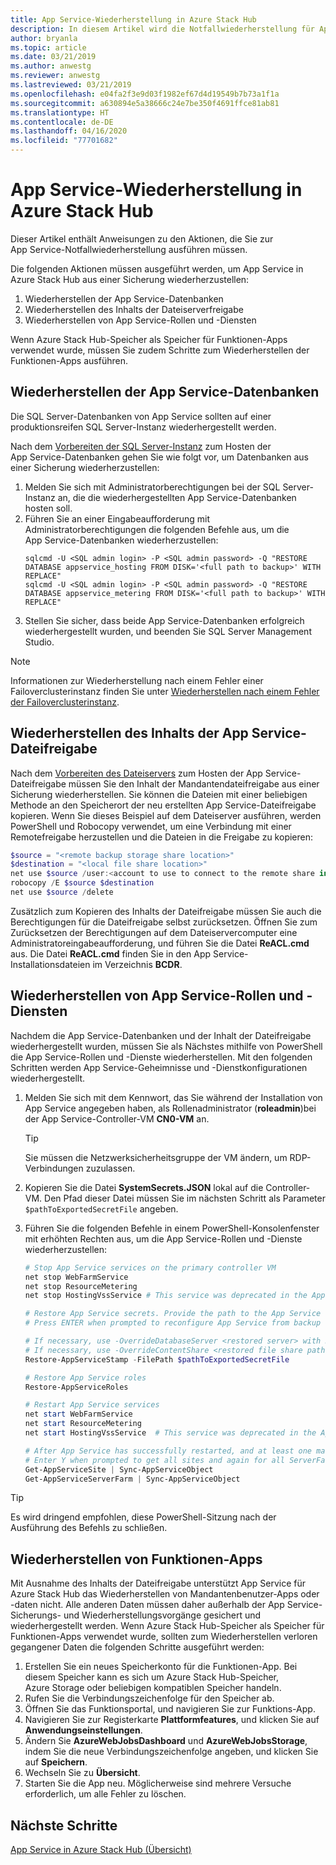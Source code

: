 ```yaml
---
title: App Service-Wiederherstellung in Azure Stack Hub
description: In diesem Artikel wird die Notfallwiederherstellung für App Service in Azure Stack Hub erläutert.
author: bryanla
ms.topic: article
ms.date: 03/21/2019
ms.author: anwestg
ms.reviewer: anwestg
ms.lastreviewed: 03/21/2019
ms.openlocfilehash: e04fa2f3e9d03f1982ef67d4d19549b7b73a1f1a
ms.sourcegitcommit: a630894e5a38666c24e7be350f4691ffce81ab81
ms.translationtype: HT
ms.contentlocale: de-DE
ms.lasthandoff: 04/16/2020
ms.locfileid: "77701682"
---
```

# <a name="app-service-recovery-on-azure-stack-hub"></a>App Service-Wiederherstellung in Azure Stack Hub

Dieser Artikel enthält Anweisungen zu den Aktionen, die Sie zur App Service-Notfallwiederherstellung ausführen müssen.

Die folgenden Aktionen müssen ausgeführt werden, um App Service in Azure Stack Hub aus einer Sicherung wiederherzustellen:
1. Wiederherstellen der App Service-Datenbanken
2. Wiederherstellen des Inhalts der Dateiserverfreigabe
3. Wiederherstellen von App Service-Rollen und -Diensten

Wenn Azure Stack Hub-Speicher als Speicher für Funktionen-Apps verwendet wurde, müssen Sie zudem Schritte zum Wiederherstellen der Funktionen-Apps ausführen.

## <a name="restore-the-app-service-databases"></a>Wiederherstellen der App Service-Datenbanken
Die SQL Server-Datenbanken von App Service sollten auf einer produktionsreifen SQL Server-Instanz wiederhergestellt werden. 

Nach dem [Vorbereiten der SQL Server-Instanz](azure-stack-app-service-before-you-get-started.md#prepare-the-sql-server-instance) zum Hosten der App Service-Datenbanken gehen Sie wie folgt vor, um Datenbanken aus einer Sicherung wiederherzustellen:

1. Melden Sie sich mit Administratorberechtigungen bei der SQL Server-Instanz an, die die wiederhergestellten App Service-Datenbanken hosten soll.
2. Führen Sie an einer Eingabeaufforderung mit Administratorberechtigungen die folgenden Befehle aus, um die App Service-Datenbanken wiederherzustellen:
    ```dos
    sqlcmd -U <SQL admin login> -P <SQL admin password> -Q "RESTORE DATABASE appservice_hosting FROM DISK='<full path to backup>' WITH REPLACE"
    sqlcmd -U <SQL admin login> -P <SQL admin password> -Q "RESTORE DATABASE appservice_metering FROM DISK='<full path to backup>' WITH REPLACE"
    ```
3. Stellen Sie sicher, dass beide App Service-Datenbanken erfolgreich wiederhergestellt wurden, und beenden Sie SQL Server Management Studio.

> [!NOTE]
> Informationen zur Wiederherstellung nach einem Fehler einer Failoverclusterinstanz finden Sie unter [Wiederherstellen nach einem Fehler der Failoverclusterinstanz](https://docs.microsoft.com/sql/sql-server/failover-clusters/windows/recover-from-failover-cluster-instance-failure?view=sql-server-2017). 

## <a name="restore-the-app-service-file-share-content"></a>Wiederherstellen des Inhalts der App Service-Dateifreigabe
Nach dem [Vorbereiten des Dateiservers](azure-stack-app-service-before-you-get-started.md#prepare-the-file-server) zum Hosten der App Service-Dateifreigabe müssen Sie den Inhalt der Mandantendateifreigabe aus einer Sicherung wiederherstellen. Sie können die Dateien mit einer beliebigen Methode an den Speicherort der neu erstellten App Service-Dateifreigabe kopieren. Wenn Sie dieses Beispiel auf dem Dateiserver ausführen, werden PowerShell und Robocopy verwendet, um eine Verbindung mit einer Remotefreigabe herzustellen und die Dateien in die Freigabe zu kopieren:

```powershell
$source = "<remote backup storage share location>"
$destination = "<local file share location>"
net use $source /user:<account to use to connect to the remote share in the format of domain\username> *
robocopy /E $source $destination
net use $source /delete
```

Zusätzlich zum Kopieren des Inhalts der Dateifreigabe müssen Sie auch die Berechtigungen für die Dateifreigabe selbst zurücksetzen. Öffnen Sie zum Zurücksetzen der Berechtigungen auf dem Dateiservercomputer eine Administratoreingabeaufforderung, und führen Sie die Datei **ReACL.cmd** aus. Die Datei **ReACL.cmd** finden Sie in den App Service-Installationsdateien im Verzeichnis **BCDR**.

## <a name="restore-app-service-roles-and-services"></a>Wiederherstellen von App Service-Rollen und -Diensten
Nachdem die App Service-Datenbanken und der Inhalt der Dateifreigabe wiederhergestellt wurden, müssen Sie als Nächstes mithilfe von PowerShell die App Service-Rollen und -Dienste wiederherstellen. Mit den folgenden Schritten werden App Service-Geheimnisse und -Dienstkonfigurationen wiederhergestellt.  

1. Melden Sie sich mit dem Kennwort, das Sie während der Installation von App Service angegeben haben, als Rollenadministrator (**roleadmin**)bei der App Service-Controller-VM **CN0-VM** an. 
    > [!TIP]
    > Sie müssen die Netzwerksicherheitsgruppe der VM ändern, um RDP-Verbindungen zuzulassen. 
2. Kopieren Sie die Datei **SystemSecrets.JSON** lokal auf die Controller-VM. Den Pfad dieser Datei müssen Sie im nächsten Schritt als Parameter `$pathToExportedSecretFile` angeben.
3. Führen Sie die folgenden Befehle in einem PowerShell-Konsolenfenster mit erhöhten Rechten aus, um die App Service-Rollen und -Dienste wiederherzustellen:

    ```powershell
    # Stop App Service services on the primary controller VM
    net stop WebFarmService
    net stop ResourceMetering
    net stop HostingVssService # This service was deprecated in the App Service 1.5 release and is not required after the App Service 1.4 release.

    # Restore App Service secrets. Provide the path to the App Service secrets file copied from backup. For example, C:\temp\SystemSecrets.json.
    # Press ENTER when prompted to reconfigure App Service from backup 

    # If necessary, use -OverrideDatabaseServer <restored server> with Restore-AppServiceStamp when the restored database server has a different address than backed-up deployment.
    # If necessary, use -OverrideContentShare <restored file share path> with Restore-AppServiceStamp when the restored file share has a different path from backed-up deployment.
    Restore-AppServiceStamp -FilePath $pathToExportedSecretFile 

    # Restore App Service roles
    Restore-AppServiceRoles

    # Restart App Service services
    net start WebFarmService
    net start ResourceMetering
    net start HostingVssService  # This service was deprecated in the App Service 1.5 release and is not required after the App Service 1.4 release.

    # After App Service has successfully restarted, and at least one management server is in ready state, synchronize App Service objects to complete the restore
    # Enter Y when prompted to get all sites and again for all ServerFarm entities.
    Get-AppServiceSite | Sync-AppServiceObject
    Get-AppServiceServerFarm | Sync-AppServiceObject
    ```

> [!TIP]
> Es wird dringend empfohlen, diese PowerShell-Sitzung nach der Ausführung des Befehls zu schließen.

## <a name="restore-function-apps"></a>Wiederherstellen von Funktionen-Apps 
Mit Ausnahme des Inhalts der Dateifreigabe unterstützt App Service für Azure Stack Hub das Wiederherstellen von Mandantenbenutzer-Apps oder -daten nicht. Alle anderen Daten müssen daher außerhalb der App Service-Sicherungs- und Wiederherstellungsvorgänge gesichert und wiederhergestellt werden. Wenn Azure Stack Hub-Speicher als Speicher für Funktionen-Apps verwendet wurde, sollten zum Wiederherstellen verloren gegangener Daten die folgenden Schritte ausgeführt werden:

1. Erstellen Sie ein neues Speicherkonto für die Funktionen-App. Bei diesem Speicher kann es sich um Azure Stack Hub-Speicher, Azure Storage oder beliebigen kompatiblen Speicher handeln.
2. Rufen Sie die Verbindungszeichenfolge für den Speicher ab.
3. Öffnen Sie das Funktionsportal, und navigieren Sie zur Funktions-App.
4. Navigieren Sie zur Registerkarte **Plattformfeatures**, und klicken Sie auf **Anwendungseinstellungen**.
5. Ändern Sie **AzureWebJobsDashboard** und **AzureWebJobsStorage**, indem Sie die neue Verbindungszeichenfolge angeben, und klicken Sie auf **Speichern**.
6. Wechseln Sie zu **Übersicht**.
7. Starten Sie die App neu. Möglicherweise sind mehrere Versuche erforderlich, um alle Fehler zu löschen.

## <a name="next-steps"></a>Nächste Schritte
[App Service in Azure Stack Hub (Übersicht)](azure-stack-app-service-overview.md)